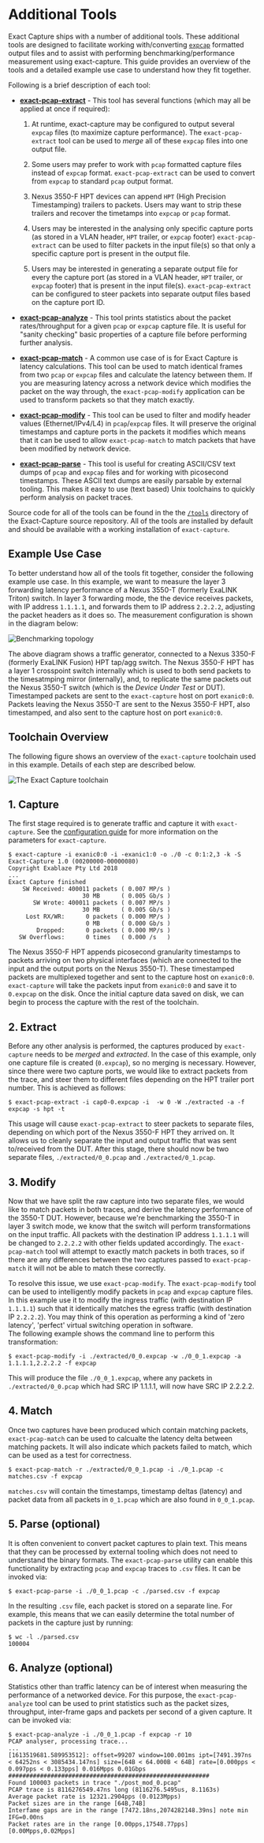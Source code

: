 # Additional Tools

Exact Capture ships with a number of additional tools. 
These additional tools are designed to facilitate working with/converting [`expcap`](../expcap.md) formatted output files and to assist with performing benchmarking/performance measurement using exact-capture.
This guide provides an overview of the tools and a detailed example use case to understand how they fit together.

Following is a brief description of each tool:

* **[exact-pcap-extract](extract.md)** - This tool has several functions (which may all be applied at once if required): 
    1. At runtime, exact-capture may be configured to output several `expcap` files (to maximize capture performance). 
    The `exact-pcap-extract` tool can be used to *merge* all of these `expcap` files into one output file. 

    2. Some users may prefer to work with `pcap` formatted capture files instead of `expcap` format.
    `exact-pcap-extract` can be used to convert from `expcap` to standard `pcap` output format. 

    3. Nexus 3550-F HPT devices can append `HPT` (High Precision Timestamping) trailers to packets. 
    Users may want to strip these trailers and recover the timetamps into `expcap` or `pcap` format. 

    4. Users may be interested in the analysing only specific capture ports (as stored in a VLAN header, `HPT` trailer, or `expcap` footer)
    `exact-pcap-extract` can be used to filter packets in the input file(s) so that only a specific capture port is present in the output file. 

    5. Users may be interested in generating a separate output file for every the capture port (as stored in a VLAN header, `HPT` trailer, or `expcap` footer) that is present in the input file(s).
    `exact-pcap-extract` can be configured to steer packets into separate output files based on the capture port ID.

* **[exact-pcap-analyze](analyze.md)** - This tool prints statistics about the packet rates/throughput for a given `pcap` or `expcap` capture file.
  It is useful for "sanity checking" basic properties of a capture file before performing further analysis.
     
* **[exact-pcap-match](match.md)** - A common use case of is for Exact Capture is latency calculations.
  This tool can be used to match identical frames from two `pcap` or `expcap` files and calculate the latency between them.
  If you are measuring latency across a network device which modifies the packet on the way through, the `exact-pcap-modify` application can be used to transform packets so that they match exactly. 

* **[exact-pcap-modify](modify.md)** - This tool can be used to filter and modify header values (Ethernet/IPv4/L4) in `pcap`/`expcap` files.
  It will preserve the original timestamps and capture ports in the packets it modifies which means that it can be used to allow `exact-pcap-match` to match packets that have been modified by network device.

* **[exact-pcap-parse](parse.md)**  - This tool is useful for creating ASCII/CSV text dumps of `pcap` and `expcap` files and for working with picosecond timestamps.
  These ASCII text dumps are easily parsable by external tooling.
  This makes it easy to use (text based) Unix toolchains to quickly perform analysis on packet traces.
  
Source code for all of the tools can be found in the the [`/tools`](https://github.com/exablaze-oss/exact-capture/tree/master/tools) directory of the Exact-Capture source repository.
All of the tools are installed by default and should be available with a working installation of `exact-capture`.

## Example Use Case
To better understand how all of the tools fit together, consider the following example use case. 
In this example, we want to measure the layer 3 forwarding latency performance of a Nexus 3550-T (formerly ExaLINK Triton) switch.
In layer 3 forwarding mode, the the device receives packets, with IP address `1.1.1.1`, and forwards them to IP address `2.2.2.2`, adjusting the packet headers as it does so. 
The measurement configuration is shown in the diagram below:

![Benchmarking topology](../img/exact-capture-eg-topo.png)

The above diagram shows a traffic generator, connected to a Nexus 3350-F (formerly ExaLINK Fusion) HPT tap/agg switch.
The Nexus 3550-F HPT has a layer 1 crosspoint switch internally which is used to both send packets to the timesatmping mirror (internally), and, to replicate the same packets out the Nexus 3550-T switch (which is the *Device Under Test*  or DUT).
Timestamped packets are sent to the `exact-capture` host on port `exanic0:0`.
Packets leaving the Nexus 3550-T are sent to the Nexus 3550-F HPT, also timestamped, and also sent to the capture host on port `exanic0:0`.


## Toolchain Overview

The following figure shows an overview of the `exact-capture` toolchain used in this example.
Details of each step are described below. 

![The Exact Capture toolchain](../img/exact-capture-toolchain.png)


## 1. Capture

The first stage required is to generate traffic and capture it with `exact-capture`.
See the [configuration guide](../config.md) for more information on the parameters for `exact-capture`.

```
$ exact-capture -i exanic0:0 -i -exanic1:0 -o ./0 -c 0:1:2,3 -k -S
Exact-Capture 1.0 (00200000-00000080)
Copyright Exablaze Pty Ltd 2018
...
Exact Capture finished
    SW Received: 400011 packets ( 0.007 MP/s )
                     30 MB      ( 0.005 Gb/s )
       SW Wrote: 400011 packets ( 0.007 MP/s )
                     30 MB      ( 0.005 Gb/s )
     Lost RX/WR:      0 packets ( 0.000 MP/s )
                      0 MB      ( 0.000 Gb/s )
        Dropped:      0 packets ( 0.000 MP/s )
   SW Overflows:      0 times   ( 0.000 /s   )
```

The Nexus 3550-F HPT appends picosecond granularity timestamps to packets arriving on two physical interfaces (which are connected to the input and the output ports on the Nexus 3550-T). 
These timestamped packets are multiplexed together and sent to the capture host on `exanic0:0`. 
`exact-capture` will take the packets input from `exanic0:0` and save it to `0.expcap` on the disk.
Once the initial capture data saved on disk, we can begin to process the capture with the rest of the toolchain.

## 2. Extract

Before any other analysis is performed, the captures produced by `exact-capture` needs to be *merged* and *extracted*. 
In the case of this example, only one capture file is created (`0.expcap`), so no merging is necessary. 
However, since there were two capture ports, we would like to extract packets from the trace, and steer them to different files depending on the HPT trailer port number.
This is achieved as follows:

```
$ exact-pcap-extract -i cap0-0.expcap -i  -w 0 -W ./extracted -a -f expcap -s hpt -t
```

This usage will cause `exact-pcap-extract` to steer packets to separate files, depending on which port of the Nexus 3550-F HPT they arrived on.
It allows us to cleanly separate the input and output traffic that was sent to/received from the DUT.
After this stage, there should now be two separate files, `./extracted/0_0.pcap` and `./extracted/0_1.pcap`.

## 3. Modify

Now that we have split the raw capture into two separate files, we would like to match packets in both traces, and derive the latency performance of the 3550-T DUT.
However, because we're benchmarking the 3550-T in layer 3 switch mode, we know that the switch will perform transformations on the input traffic. 
All packets with the destination IP address `1.1.1.1` will be changed to `2.2.2.2` with other fields updated accordingly.
The `exact-pcap-match` tool will attempt to exactly match packets in both traces, so if there are any differences between the two captures passed to `exact-pcap-match` it will not be able to match these correctly.

To resolve this issue, we use `exact-pcap-modify`. 
The `exact-pcap-modify` tool can be used to intelligently modify packets in `pcap` and `expcap` capture files.
In this example use it to modify the ingress traffic (with destination IP `1.1.1.1`) such that it identically matches the egress traffic (with destination IP `2.2.2.2`).
You may think of this operation as performing a kind of 'zero latency', 'perfect' virtual switching operation in software.  
The following example shows the command line to perform this transformation: 

```
$ exact-pcap-modify -i ./extracted/0_0.expcap -w ./0_0_1.expcap -a 1.1.1.1,2.2.2.2 -f expcap
```

This will produce the file `./0_0_1.expcap`, where any packets in `./extracted/0_0.pcap` which had SRC IP 1.1.1.1, will now have SRC IP 2.2.2.2.

## 4. Match

Once two captures have been produced which contain matching packets, `exact-pcap-match` can be used to calcualte the latency delta between matching packets.
It will also indicate which packets failed to match, which can be used as a test for correctness.

```
$ exact-pcap-match -r ./extracted/0_0_1.pcap -i ./0_1.pcap -c matches.csv -f expcap
```

`matches.csv` will contain the timestamps, timestamp deltas (latency) and packet data from all packets in `0_1.pcap` which are also found in `0_0_1.pcap`.

## 5. Parse  (optional) 

It is often convenient to convert packet captures to plain text. 
This means that they can be processed by external tooling which does not need to understand the binary formats.
The `exact-pcap-parse` utility can enable this functionality by extracting `pcap` and `expcap` traces to `.csv` files.
It can be invoked via:

```
$ exact-pcap-parse -i ./0_0_1.pcap -c ./parsed.csv -f expcap
```

In the resulting `.csv` file, each packet is stored on a separate line.
For example, this means that we can easily determine the total number of packets in the capture just by running:

```
$ wc -l ./parsed.csv
100004
```

## 6. Analyze (optional)

Statistics other than traffic latency can be of interest when measuring the performance of a networked device.
For this purpose, the `exact-pcap-analyze` tool can be used to print statistics such as the packet sizes, throughput, inter-frame gaps and packets per second of a given capture.
It can be invoked via:

```
$ exact-pcap-analyze -i ./0_0_1.pcap -f expcap -r 10
PCAP analyser, processing trace...
...
[1613519681.589953512]: offset=99207 window=100.001ms ipt=[7491.397ns < 64252ns < 3085434.147ns] size=[64B < 64.000B < 64B] rate=[0.000pps < 0.097pps < 0.133pps] 0.016Mpps 0.01Gbps
#########################################################
Found 100003 packets in trace "./post_mod_0.pcap"
PCAP trace is 8116276549.47ns long (8116276.5495us, 8.1163s)
Average packet rate is 12321.2904pps (0.0123Mpps)
Packet sizes are in the range [64B,74B]
Interfame gaps are in the range [7472.18ns,2074282148.39ns] note min IFG=0.00ns
Packet rates are in the range [0.00pps,17548.77pps] [0.00Mpps,0.02Mpps]
```
